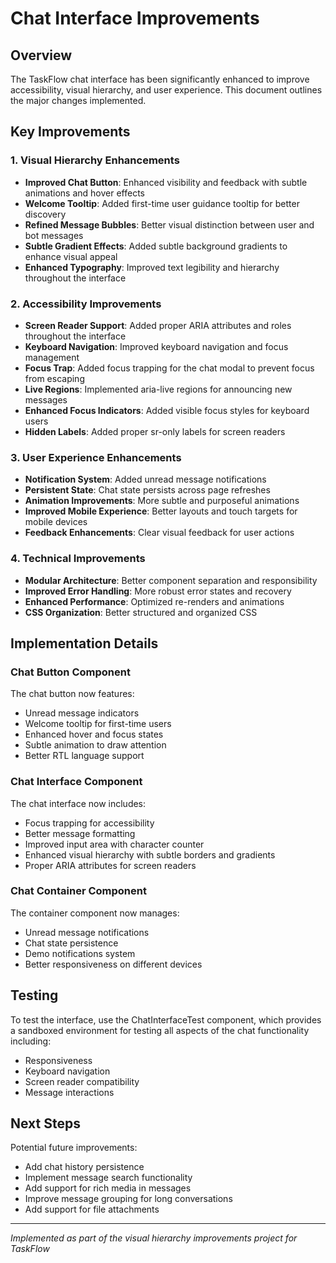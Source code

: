 # Chat Interface Improvements

## Overview

The TaskFlow chat interface has been significantly enhanced to improve accessibility, visual hierarchy, and user experience. This document outlines the major changes implemented.

## Key Improvements

### 1. Visual Hierarchy Enhancements

- **Improved Chat Button**: Enhanced visibility and feedback with subtle animations and hover effects
- **Welcome Tooltip**: Added first-time user guidance tooltip for better discovery
- **Refined Message Bubbles**: Better visual distinction between user and bot messages
- **Subtle Gradient Effects**: Added subtle background gradients to enhance visual appeal
- **Enhanced Typography**: Improved text legibility and hierarchy throughout the interface

### 2. Accessibility Improvements

- **Screen Reader Support**: Added proper ARIA attributes and roles throughout the interface
- **Keyboard Navigation**: Improved keyboard navigation and focus management
- **Focus Trap**: Added focus trapping for the chat modal to prevent focus from escaping
- **Live Regions**: Implemented aria-live regions for announcing new messages
- **Enhanced Focus Indicators**: Added visible focus styles for keyboard users
- **Hidden Labels**: Added proper sr-only labels for screen readers

### 3. User Experience Enhancements

- **Notification System**: Added unread message notifications
- **Persistent State**: Chat state persists across page refreshes
- **Animation Improvements**: More subtle and purposeful animations
- **Improved Mobile Experience**: Better layouts and touch targets for mobile devices
- **Feedback Enhancements**: Clear visual feedback for user actions

### 4. Technical Improvements

- **Modular Architecture**: Better component separation and responsibility
- **Improved Error Handling**: More robust error states and recovery
- **Enhanced Performance**: Optimized re-renders and animations
- **CSS Organization**: Better structured and organized CSS

## Implementation Details

### Chat Button Component

The chat button now features:
- Unread message indicators
- Welcome tooltip for first-time users
- Enhanced hover and focus states
- Subtle animation to draw attention
- Better RTL language support

### Chat Interface Component

The chat interface now includes:
- Focus trapping for accessibility
- Better message formatting
- Improved input area with character counter
- Enhanced visual hierarchy with subtle borders and gradients
- Proper ARIA attributes for screen readers

### Chat Container Component

The container component now manages:
- Unread message notifications
- Chat state persistence
- Demo notifications system
- Better responsiveness on different devices

## Testing

To test the interface, use the ChatInterfaceTest component, which provides a sandboxed environment for testing all aspects of the chat functionality including:
- Responsiveness
- Keyboard navigation
- Screen reader compatibility
- Message interactions

## Next Steps

Potential future improvements:
- Add chat history persistence
- Implement message search functionality
- Add support for rich media in messages
- Improve message grouping for long conversations
- Add support for file attachments

---

*Implemented as part of the visual hierarchy improvements project for TaskFlow*